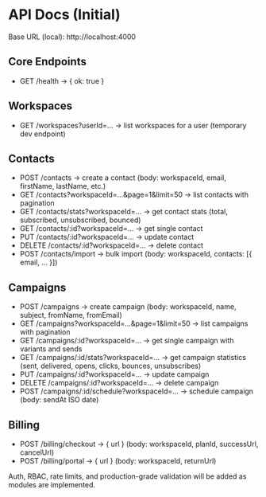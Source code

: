 # API Docs (Initial)

Base URL (local): http://localhost:4000

## Core Endpoints

- GET /health → { ok: true }

## Workspaces

- GET /workspaces?userId=... → list workspaces for a user (temporary dev endpoint)

## Contacts

- POST /contacts → create a contact (body: workspaceId, email, firstName, lastName, etc.)
- GET /contacts?workspaceId=...&page=1&limit=50 → list contacts with pagination
- GET /contacts/stats?workspaceId=... → get contact stats (total, subscribed, unsubscribed, bounced)
- GET /contacts/:id?workspaceId=... → get single contact
- PUT /contacts/:id?workspaceId=... → update contact
- DELETE /contacts/:id?workspaceId=... → delete contact
- POST /contacts/import → bulk import (body: workspaceId, contacts: [{ email, ... }])

## Campaigns

- POST /campaigns → create campaign (body: workspaceId, name, subject, fromName, fromEmail)
- GET /campaigns?workspaceId=...&page=1&limit=50 → list campaigns with pagination
- GET /campaigns/:id?workspaceId=... → get single campaign with variants and sends
- GET /campaigns/:id/stats?workspaceId=... → get campaign statistics (sent, delivered, opens, clicks, bounces, unsubscribes)
- PUT /campaigns/:id?workspaceId=... → update campaign
- DELETE /campaigns/:id?workspaceId=... → delete campaign
- POST /campaigns/:id/schedule?workspaceId=... → schedule campaign (body: sendAt ISO date)

## Billing

- POST /billing/checkout → { url } (body: workspaceId, planId, successUrl, cancelUrl)
- POST /billing/portal → { url } (body: workspaceId, returnUrl)

Auth, RBAC, rate limits, and production-grade validation will be added as modules are implemented.
